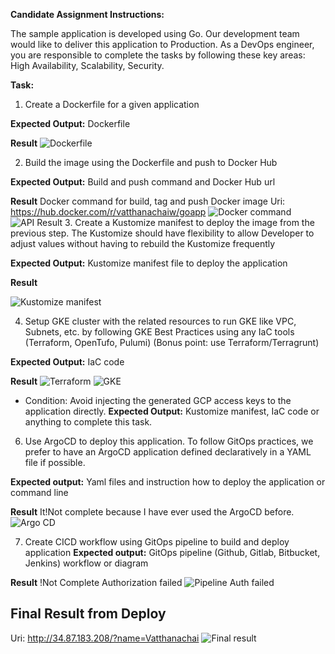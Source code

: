 **Candidate Assignment Instructions:**

The sample application is developed using Go. Our development team would like to deliver this application to Production. As a DevOps engineer, you are responsible to complete the tasks by following these key areas: High Availability, Scalability, Security.

**Task:**

1. Create a Dockerfile for a given application

**Expected Output:** Dockerfile

**Result**
![Dockerfile](images/2025-02-28_12-48-10.png)

2. Build the image using the Dockerfile and push to Docker Hub

**Expected Output:** Build and push command and Docker Hub url

**Result**
Docker command for build, tag and push
Docker image Uri: https://hub.docker.com/r/vatthanachaiw/goapp
![Docker command](images/2025-02-28_12-46-18.png)
![API Result](images/2025-02-28_13-19-53.png)
3. Create a Kustomize manifest to deploy the image from the previous step. The Kustomize should have flexibility to allow Developer to adjust values without having to rebuild the Kustomize frequently

**Expected Output:** Kustomize manifest file to deploy the application

**Result**

![Kustomize manifest](images/2025-02-28_14-34-05.png)

4. Setup GKE cluster with the related resources to run GKE like VPC, Subnets, etc. by following GKE Best Practices using any IaC tools (Terraform, OpenTufo, Pulumi) (Bonus point: use Terraform/Terragrunt)

**Expected Output:** IaC code

**Result**
![Terraform](images/2025-02-28_20-14-25.png)
![GKE](images/2025-02-28_20-12-17.png)

* Condition: Avoid injecting the generated GCP access keys to the application directly. **Expected Output:** Kustomize manifest, IaC code or anything to complete this task.

6. Use ArgoCD to deploy this application. To follow GitOps practices, we prefer to have an ArgoCD application defined declaratively in a YAML file if possible.

**Expected output:** Yaml files and instruction how to deploy the application or command line

**Result**
It!Not complete because I have ever used the ArgoCD before.
![Argo CD](images/2025-02-28_20-16-39.png)

7. Create CICD workflow using GitOps pipeline to build and deploy application **Expected output:** GitOps pipeline (Github, Gitlab, Bitbucket, Jenkins) workflow or diagram

**Result**
!Not Complete Authorization failed
![Pipeline Auth failed](images/2025-03-01_02-12-30.png)

## Final Result from Deploy
Uri: http://34.87.183.208/?name=Vatthanachai
![Final result](images/2025-03-01_02-15-18.png)